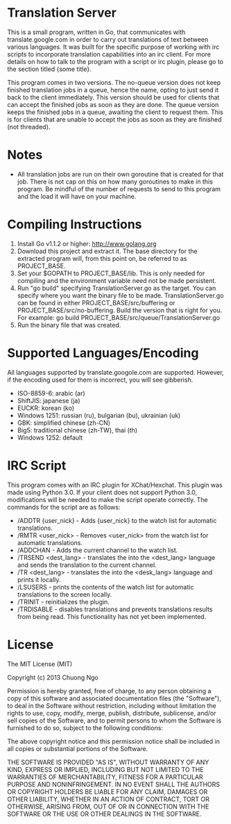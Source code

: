 Translation Server
==================

This is a small program, written in Go, that communicates with translate.google.com in order to carry out translations of text between various languages.  It was built for the specific purpose of working with irc scripts to incorporate translation capabilities into an irc client.  For more details on how to talk to the program with a script or irc plugin, please go to the section titled {some title}.

This program comes in two versions.  The no-queue version does not keep finished translation jobs in a queue, hence the name, opting to just send it back to the client immediately.  This version should be used for clients that can accept the finished jobs as soon as they are done.  The queue version keeps the finished jobs in a queue, awaiting the client to request them.  This is for clients that are unable to accept the jobs as soon as they are finished (not threaded).

Notes
=====
- All translation jobs are run on their own goroutine that is created for that job.  There is not cap on this on how many goroutines to make in this program.  Be mindful of the number of requests to send to this program and the load it will have on your machine.

Compiling Instructions
======================
1. Install Go v1.1.2 or higher: http://www.golang.org
2. Download this project and extract it.  The base directory for the extracted program will, from this point on, be referred to as PROJECT_BASE.
3. Set your $GOPATH to PROJECT_BASE/lib.  This is only needed for compiling and the environment variable need not be made persistent.
4. Run "go build" specifying TranslationServer.go as the target.  You can specify where you want the binary file to be made.  TranslationServer.go can be found in either PROJECT_BASE/src/buffering or PROJECT_BASE/src/no-buffering.  Build the version that is right for you.  For example: go build PROJECT_BASE/src/queue/TranslationServer.go
5. Run the binary file that was created.


Supported Languages/Encoding
============================
All languages supported by translate.googole.com are supported.  However, if the encoding used for them is incorrect, you will see gibberish.

- ISO-8859-6: arabic (ar)
- ShiftJIS: japanese (ja)
- EUCKR: korean (ko)
- Windows 1251: russian (ru), bulgarian (bu), ukrainian (uk)
- GBK: simplified chinese (zh-CN)
- Big5: traditional chinese (zh-TW), thai (th)
- Windows 1252: default

IRC Script
==========
This program comes with an IRC plugin for XChat/Hexchat.  This plugin was made using Python 3.0.  If your client does not support Python 3.0, modifications will be needed to make the script operate correctly.  The commands for the script are as follows:

- /ADDTR {user_nick} - Adds {user_nick} to the watch list for automatic translations.
- /RMTR <user_nick> - Removes <user_nick> from the watch list for automatic translations.
- /ADDCHAN - Adds the current channel to the watch list.
- /TRSEND <dest_lang> <text> - translates the <text> into the <dest_lang> language and sends the translation to the current channel.
- /TR <dest_lang> <text> - translates the <text> into the <desk_lang> language and prints it locally.
- /LSUSERS - prints the contents of the watch list for automatic translations to the screen locally.
- /TRINIT - reinitializes the plugin.
- /TRDISABLE - disables translations and prevents translations results from being read.  This functionality has not yet been implemented.

License
=======
The MIT License (MIT)

Copyright (c) 2013 Chuong Ngo

Permission is hereby granted, free of charge, to any person obtaining a copy of
this software and associated documentation files (the "Software"), to deal in
the Software without restriction, including without limitation the rights to
use, copy, modify, merge, publish, distribute, sublicense, and/or sell copies of
the Software, and to permit persons to whom the Software is furnished to do so,
subject to the following conditions:

The above copyright notice and this permission notice shall be included in all
copies or substantial portions of the Software.

THE SOFTWARE IS PROVIDED "AS IS", WITHOUT WARRANTY OF ANY KIND, EXPRESS OR
IMPLIED, INCLUDING BUT NOT LIMITED TO THE WARRANTIES OF MERCHANTABILITY, FITNESS
FOR A PARTICULAR PURPOSE AND NONINFRINGEMENT. IN NO EVENT SHALL THE AUTHORS OR
COPYRIGHT HOLDERS BE LIABLE FOR ANY CLAIM, DAMAGES OR OTHER LIABILITY, WHETHER
IN AN ACTION OF CONTRACT, TORT OR OTHERWISE, ARISING FROM, OUT OF OR IN
CONNECTION WITH THE SOFTWARE OR THE USE OR OTHER DEALINGS IN THE SOFTWARE.
